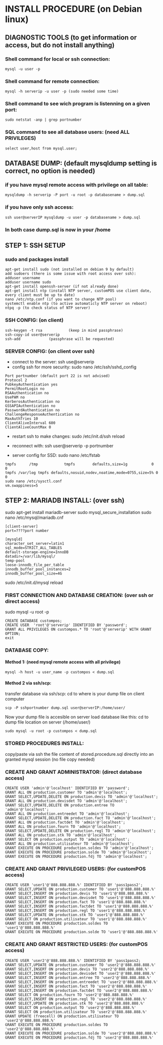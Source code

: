 # INSTALL PROCEDURE (on Debian linux)

## DIAGNOSTIC TOOLS (to get information or access, but do not install anything)

### Shell command for local or ssh connection:
```
mysql -u user -p
```
### Shell command for remote connection:
```
mysql -h serverip -u user -p (sudo needed some time)
```
### Shell command to see wich program is listenning on a given port:
```
sudo netstat -anp | grep portnumber
```
### SQL command to see all database users: (need ALL PRIVILEGES)
```
select user,host from mysql.user;
```

## DATABASE DUMP: (default mysqldump setting is correct, no option is needed)
### if you have mysql remote access with privilege on all table:
```
mysqldump -h serverip -P port -u root -p databasename > dump.sql
```

### if you have only ssh access:
```
ssh user@serverIP mysqldump -u user -p databasename > dump.sql
```
 
 
### In both case dump.sql is now in your /home


## STEP 1: SSH SETUP
### sudo and packages install
```
apt-get install sudo (not installed on debian 9 by default) 
add sudoers (there is some issue with root access over ssh):
adduser username
adduser username sudo
apt-get install openssh-server (if not already done)
apt-get install ntp (install NTP server, customPOS use client date, every client must be up to date) 
nano /etc/ntp.conf (if you want to change NTP pool)
systemctl enable ntp (to active automaticly NTP server on reboot)
ntpq -p (to check status of NTP server)
```

### SSH CONFIG: (on client)
```
ssh-keygen -t rsa            (keep in mind passphrase)
ssh-copy-id user@serverip
ssh-add             (passphrase will be requested)
```

### SERVER CONFIG: (on client over ssh)
- connect to the server: ssh use@serverip
- config ssh for more security: sudo nano /etc/ssh/sshd_config
```
Port portnumber (default port 22 is not advised)
Protocol 2
PubkeyAuthentication yes
PermitRootLogin no
RSAAuthentication no
UsePAM no
KerberosAuthentication no
GSSAPIAuthentication no
PasswordAuthentication no
ChallengeResponseAuthentication no
MaxAuthTries 10
ClientAliveInterval 600
ClientAliveCountMax 0
```

- restart ssh to make changes: sudo /etc/init.d/ssh reload

- reconnect with: ssh user@serverip -p portnumber

- server config for SSD: sudo nano /etc/fstab
```
tmpfs      /tmp            tmpfs        defaults,size=1g           0    0
tmpfs /var/log tmpfs defaults,nosuid,nodev,noatime,mode=0755,size=5% 0 0
sudo nano /etc/sysctl.conf
vm.swappiness=5
```


## STEP 2: MARIADB INSTALL: (over ssh)
sudo apt-get install mariadb-server
sudo mysql_secure_installation
sudo nano /etc/mysql/mariadb.cnf
```
[client-server]
port=????port number

[mysqld]
character_set_server=latin1
sql_mode=STRICT_ALL_TABLES
default-storage-engine=InnoDB
datadir=/var/lib/mysql/
temp-pool
loose-innodb_file_per_table
innodb_buffer_pool_instances=2
innodb_buffer_pool_size=4G
```
sudo /etc/init.d/mysql reload

### FIRST CONNECTION AND DATABASE CREATION: (over ssh or direct access)
sudo mysql -u root -p
```
CREATE DATABASE custompos;
CREATE USER  'root'@'serverip' IDENTIFIED BY 'password';
GRANT ALL PRIVILEGES ON custompos.* TO 'root'@'serverip' WITH GRANT OPTION;
exit
```

### DATABASE COPY:

#### Method 1: (need mysql remote access with all privilege)
```
mysql -h host -u user_name -p custompos < dump.sql
```

#### Method 2 via ssh/scp:
transfer database via ssh/scp:
cd to where is your dump file on client computer
```
scp -P sshportnumber dump.sql user@serverIP:/home/user/
```
Now your dump file is accesible on server load database like this:
cd to dump file location on server (/home/user/)
```
sudo mysql -u root -p custompos < dump.sql
```

### STORED PROCEDURES INSTALL:
copy/paste via ssh the file content of stored.procedure.sql directly into an granted mysql session (no file copy needed)

### CREATE AND GRANT ADMINISTRATOR: (direct database access)
```
CREATE USER 'admin'@'localhost' IDENTIFIED BY 'password';
GRANT ALL ON production.customer TO 'admin'@'localhost';
GRANT SELECT,UPDATE,DELETE ON production.devis TO 'admin'@'localhost';
GRANT ALL ON production.devisdet TO 'admin'@'localhost';
GRANT SELECT,UPDATE,DELETE ON production.entree TO 'admin'@'localhost';
GRANT ALL ON production.entreedet TO 'admin'@'localhost';
GRANT SELECT,UPDATE,DELETE ON production.fact TO 'admin'@'localhost';
GRANT ALL ON production.factdet TO 'admin'@'localhost';
GRANT ALL ON production.fourn TO 'admin'@'localhost';
GRANT SELECT,UPDATE,DELETE ON production.regl TO 'admin'@'localhost';
GRANT ALL ON production.stk TO 'admin'@'localhost';
GRANT SELECT ON production.output TO 'admin'@'localhost';
GRANT ALL ON production.utilisateur TO 'admin'@'localhost';
GRANT EXECUTE ON PROCEDURE production.soldes TO 'admin'@'localhost';
GRANT EXECUTE ON PROCEDURE production.solde TO 'admin'@'localhost';
GRANT EXECUTE ON PROCEDURE production.fdj TO 'admin'@'localhost';
```

### CREATE AND GRANT PRIVILEGED USERS: (for customPOS access)
```
CREATE USER 'user1'@'888.888.888.%' IDENTIFIED BY 'pass1pass2';
GRANT SELECT,UPDATE ON production.customer TO 'user1'@'888.888.888.%'
GRANT SELECT,INSERT ON production.devis TO 'user1'@'888.888.888.%'
GRANT SELECT,INSERT ON production.devisdet TO 'user1'@'888.888.888.%'
GRANT SELECT,INSERT ON production.fact TO 'user1'@'888.888.888.%'
GRANT SELECT,INSERT ON production.factdet TO 'user1'@'888.888.888.%'
GRANT SELECT,INSERT ON production.regl TO 'user1'@'888.888.888.%'
GRANT SELECT,UPDATE ON production.stk TO 'user1'@'888.888.888.%'
GRANT SELECT ON production.utilisateur TO 'user1'@'888.888.888.%'
GRANT EXECUTE ON PROCEDURE production.soldes TO 'user1'@'888.888.888.%'
GRANT EXECUTE ON PROCEDURE production.solde TO 'user1'@'888.888.888.%'
```

### CREATE AND GRANT RESTRICTED USERS: (for customPOS access)
```
CREATE USER 'user2'@'888.888.888.%' IDENTIFIED BY 'pass1pass2;
GRANT SELECT,UPDATE ON production.customer TO 'user2'@'888.888.888.%'
GRANT SELECT,INSERT ON production.devis TO 'user2'@'888.888.888.%'
GRANT SELECT,INSERT ON production.devisdet TO 'user2'@'888.888.888.%'
GRANT SELECT,INSERT ON production.entree TO 'user2'@'888.888.888.%'
GRANT SELECT,INSERT ON production.entreedet TO 'user2'@'888.888.888.%'
GRANT SELECT,INSERT ON production.fact TO 'user2'@'888.888.888.%'
GRANT SELECT,INSERT ON production.factdet TO 'user2'@'888.888.888.%'
GRANT SELECT ON production.fourn TO 'user2'@'888.888.888.%'
GRANT SELECT,INSERT ON production.regl TO 'user2'@'888.888.888.%'
GRANT SELECT,UPDATE ON production.stk TO 'user2'@'888.888.888.%'
GRANT SELECT ON production.output TO 'user2'@'888.888.888.%'
GRANT SELECT ON production.utilisateur TO 'user2'@'888.888.888.%'
GRANT UPDATE (freecell) ON production.utilisateur TO 'user2'@'888.888.888.%'
GRANT EXECUTE ON PROCEDURE production.soldes TO 'user2'@'888.888.888.%'
GRANT EXECUTE ON PROCEDURE production.solde TO 'user2'@'888.888.888.%'
GRANT EXECUTE ON PROCEDURE production.fdj TO 'user2'@'888.888.888.%'
```
